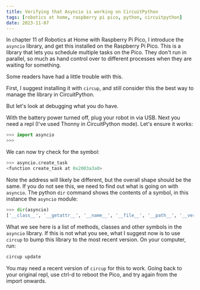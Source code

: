 ```yaml
---
title: Verifying that Asyncio is working on CircuitPython
tags: [robotics at home, raspberry pi pico, python, circuitpython]
date: 2023-11-07
---
```

In chapter 11 of Robotics at Home with Raspberry Pi Pico, I introduce the `asyncio` library, and get this installed on the Raspberry Pi Pico. This is a library that lets you schedule multiple tasks on the Pico. They don't run in parallel, so much as hand control over to different processes when they are waiting for something.

Some readers have had a little trouble with this.

First, I suggest installing it with `circup`, and still consider this the best way to manage the library in CircuitPython.

But let's look at debugging what you do have.

With the battery power turned off, plug your robot in via USB. Next you need a repl (I've used Thonny in CircuitPython mode). Let's ensure it works:

```python
>>> import asyncio
>>>
```

We can now try check for the symbol:

```python
>>> asyncio.create_task
<function create_task at 0x2003a3a0>
```

Note the address will likely be different, but the overall shape should be the same. If you do not see this, we need to find out what is going on with `asyncio`. The python `dir` command shows the contents of a symbol, in this instance the `asyncio` module:

```python
>>> dir(asyncio)
['__class__', '__getattr__', '__name__', '__file__', '__path__', '__version__', 'CancelledError', 'Event', 'Task', 'TaskQueue', 'TimeoutError', 'event', 'run', 'select', 'sleep', 'sys', 'traceback', 'core', '__repo__', 'funcs', 'wait_for', 'gather', 'lock', 'Lock', '_attrs', 'ticks_diff', 'ticks_add', 'ticks', 'SingletonGenerator', 'sleep_ms', 'IOQueue', 'create_task', 'run_until_complete', 'Loop', 'get_event_loop', 'current_task', 'new_event_loop', 'wait_for_ms']
```

What we see here is a list of methods, classes and other symbols in the `asyncio` library.
If this is not what you see, what I suggest now is to use `circup` to bump this library to the most recent version. On your computer, run:

```bash
circup update
```

You may need a recent version of `circup` for this to work. Going back to your original repl, use ctrl-d to reboot the Pico, and try again from the import onwards.
